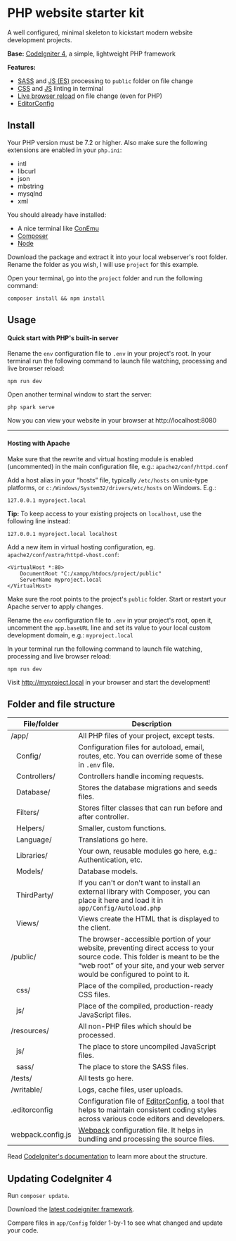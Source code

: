 

# PHP website starter kit
A well configured, minimal skeleton to kickstart modern website development projects.

**Base:** [CodeIgniter 4](https://codeigniter.com/), a simple, lightweight PHP framework

**Features:**

- [SASS](https://sass-lang.com/) and [JS (ES)](https://babeljs.io/) processing to `public` folder on file change
- [CSS](https://stylelint.io/) and [JS](https://eslint.org/) linting in terminal
- [Live browser reload](https://www.browsersync.io/) on file change (even for PHP)
- [EditorConfig](https://editorconfig.org/)

## Install
Your PHP version must be 7.2 or higher. Also make sure the following extensions are enabled in your `php.ini`:
- intl
- libcurl
- json
- mbstring
- mysqlnd
- xml


You should already have installed:
- A nice terminal like [ConEmu](https://conemu.github.io/)
- [Composer](https://getcomposer.org/)
- [Node](https://nodejs.org/en/download/)

Download the package and extract it into your local webserver's root folder. Rename the folder as you wish, I will use `project` for this example.

Open your terminal, go into the `project` folder and run the following command:

`composer install && npm install`

## Usage
#### Quick start with PHP's built-in server
Rename the `env` configuration file to `.env`  in your project's root. In your terminal run the following command to launch file watching, processing and live browser reload:

`npm run dev`

Open another terminal window to start the server:

`php spark serve`

Now you can view your website in your browser at http://localhost:8080

---
#### Hosting with Apache
Make sure that the rewrite and virtual hosting module is enabled (uncommented) in the main configuration file, e.g.: `apache2/conf/httpd.conf`

Add a host alias in your “hosts” file, typically `/etc/hosts` on unix-type platforms, or `c:/Windows/System32/drivers/etc/hosts` on Windows. E.g.:

`127.0.0.1 myproject.local`

**Tip:** To keep access to your existing projects on `localhost`, use the following line instead:

`127.0.0.1 myproject.local localhost`

Add a new item in virtual hosting configuration, eg. `apache2/conf/extra/httpd-vhost.conf`:
```
<VirtualHost *:80>
    DocumentRoot "C:/xampp/htdocs/project/public"
    ServerName myproject.local
</VirtualHost>
```
Make sure the root points to the project's `public` folder. Start or restart your Apache server to apply changes.


Rename the `env` configuration file to `.env`  in your project's root, open it, uncomment the `app.baseURL` line and set its value to your local custom development domain, e.g.: `myproject.local`

In your terminal run the following command to launch file watching, processing and live browser reload:

`npm run dev`

Visit http://myproject.local in your browser and start the development!

## Folder and file structure
| File/folder | Description |
|--|--|
| /app/ | All PHP files of your project, except tests. |
| &ensp; Config/ | Configuration files for autoload, email, routes, etc. You can override some of these in `.env` file. |
| &ensp; Controllers/ | Controllers handle incoming requests. |
| &ensp; Database/ | Stores the database migrations and seeds files. |
| &ensp; Filters/ | Stores filter classes that can run before and after controller. |
| &ensp; Helpers/ | Smaller, custom functions. |
| &ensp; Language/ | Translations go here. |
| &ensp; Libraries/ | Your own, reusable modules go here, e.g.: Authentication, etc. |
| &ensp; Models/ | Database models. |
| &ensp; ThirdParty/ | If you can't or don't want to install an external library with Composer, you can place it here and load it in `app/Config/Autoload.php`  |
| &ensp; Views/ | Views create the HTML that is displayed to the client. |
| /public/ | The browser-accessible portion of your website, preventing direct access to your source code. This folder is meant to be the “web root” of your site, and your web server would be configured to point to it. |
| &ensp; css/ | Place of the compiled, production-ready CSS files. |
| &ensp; js/ | Place of the compiled, production-ready JavaScript files. |
| /resources/ | All non-PHP files which should be processed. |
| &ensp; js/ | The place to store uncompiled JavaScript files. |
| &ensp;  sass/ | The place to store the SASS files. |
| /tests/ | All tests go here. |
| /writable/ | Logs, cache files, user uploads. |
| .editorconfig | Configuration file of [EditorConfig](https://editorconfig.org/), a tool that helps to maintain consistent coding styles across various code editors and developers. |
| webpack.config.js | [Webpack](https://webpack.js.org/) configuration file. It helps in bundling and processing the source files. |



Read [CodeIgniter's documentation](https://codeigniter4.github.io/userguide/concepts/structure.html) to learn more about the structure.


## Updating CodeIgniter 4

Run `composer update`.

Download the [latest codeigniter framework](https://github.com/codeigniter4/framework).

Compare files in `app/Config` folder 1-by-1 to see what changed and update your code.
